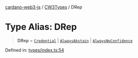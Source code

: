 [cardano-web3-js](../../../../index.md) / [CW3Types](../index.md) / DRep

# Type Alias: DRep

> **DRep** = [`Credential`](Credential.md) \| [`AlwaysAbstain`](AlwaysAbstain.md) \| [`AlwaysNoConfidence`](AlwaysNoConfidence.md)

Defined in: [types/index.ts:54](https://github.com/xray-network/cardano-web3-js/blob/main/src/types/index.ts#L54)
